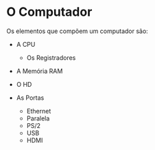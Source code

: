
# O Computador

Os elementos que compõem um computador são:


* A CPU
    * Os Registradores

* A Memória RAM
* O HD
* As Portas
    * Ethernet
    * Paralela
    * PS/2
    * USB
    * HDMI
    
